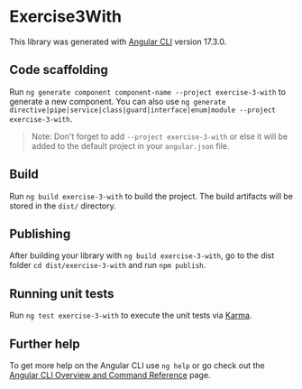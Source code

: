 # Exercise3With

This library was generated with [Angular CLI](https://github.com/angular/angular-cli) version 17.3.0.

## Code scaffolding

Run `ng generate component component-name --project exercise-3-with` to generate a new component. You can also use `ng generate directive|pipe|service|class|guard|interface|enum|module --project exercise-3-with`.
> Note: Don't forget to add `--project exercise-3-with` or else it will be added to the default project in your `angular.json` file. 

## Build

Run `ng build exercise-3-with` to build the project. The build artifacts will be stored in the `dist/` directory.

## Publishing

After building your library with `ng build exercise-3-with`, go to the dist folder `cd dist/exercise-3-with` and run `npm publish`.

## Running unit tests

Run `ng test exercise-3-with` to execute the unit tests via [Karma](https://karma-runner.github.io).

## Further help

To get more help on the Angular CLI use `ng help` or go check out the [Angular CLI Overview and Command Reference](https://angular.io/cli) page.
